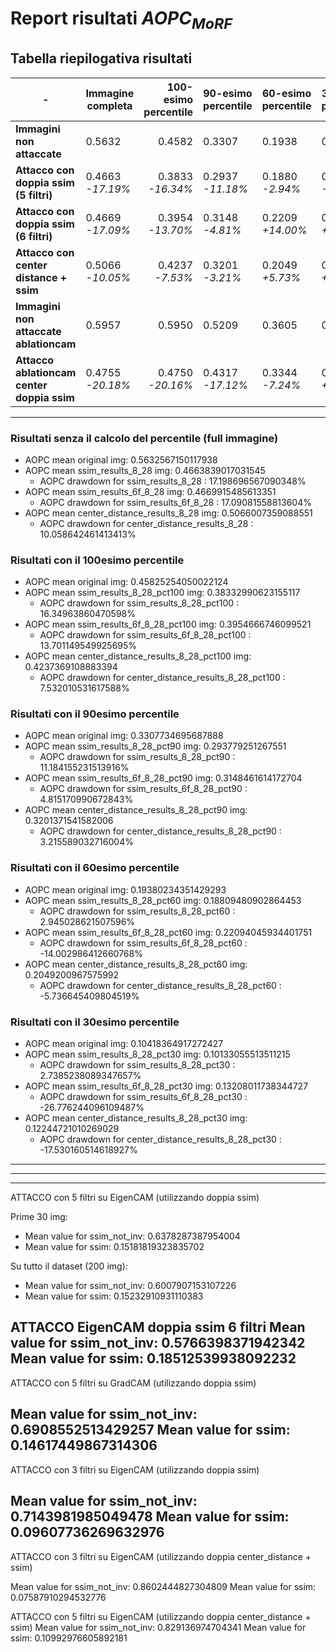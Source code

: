 # **Report risultati $AOPC_{MoRF}$**

## Tabella riepilogativa risultati

| - |Immagine completa | 100-esimo percentile | 90-esimo percentile | 60-esimo percentile | 30-esimo percentile |
|----------- |----------- |-----------: | ----------- | ----------- | ----------- |
| **Immagini non attaccate** | 0.5632 | 0.4582 | 0.3307 | 0.1938 | 0.1041 |
| **Attacco con doppia ssim (5 filtri)** | 0.4663 <br> *-17.19%* | 0.3833 <br> *-16.34%* | 0.2937 <br> *-11.18%* | 0.1880 <br> *-2.94%* | 0.1013 <br> *-2.73%*|
| **Attacco con doppia ssim (6 filtri)** | 0.4669 <br> *-17.09%* | 0.3954 <br> *-13.70%* | 0.3148 <br> *-4.81%* | 0.2209 <br> *+14.00%* | 0.1320 <br> *+26.77%*|
| **Attacco con center distance + ssim** | 0.5066 <br> *-10.05%* | 0.4237 <br> *-7.53%* | 0.3201 <br> *-3.21%* | 0.2049 <br> *+5.73%* | 0.1224 <br> *+17.53%* |
| **Immagini non attaccate ablationcam** | 0.5957 | 0.5950 | 0.5209 | 0.3605 | 0.1914 |
| **Attacco ablationcam center doppia ssim** | 0.4755 <br> *-20.18%* | 0.4750 <br> *-20.16%* | 0.4317 <br> *-17.12%* | 0.3344 <br> *-7.24%* | 0.2002 <br> *+4.58%* |

<hr>


### Risultati senza il calcolo del percentile (full immagine)
- AOPC mean original img:  0.5632567150117938
- AOPC mean ssim_results_8_28 img:  0.4663839017031545
    - AOPC drawdown for ssim_results_8_28 : 17.198696567090348%
- AOPC mean ssim_results_6f_8_28 img:  0.4669915485613351
    - AOPC drawdown for ssim_results_6f_8_28 : 17.09081558813604%
- AOPC mean center_distance_results_8_28 img:  0.5066007359088551
    - AOPC drawdown for center_distance_results_8_28 : 10.058642461413413%


### Risultati con il 100esimo percentile
- AOPC mean original img:  0.45825254050022124
- AOPC mean ssim_results_8_28_pct100 img:  0.38332990623155117
    - AOPC drawdown for ssim_results_8_28_pct100 : 16.34963860470598%
- AOPC mean ssim_results_6f_8_28_pct100 img:  0.3954666746099521
    - AOPC drawdown for ssim_results_6f_8_28_pct100 : 13.701149549925695%
- AOPC mean center_distance_results_8_28_pct100 img:  0.4237369108883394
    - AOPC drawdown for center_distance_results_8_28_pct100 : 7.532010531617588%


### Risultati con il 90esimo percentile
- AOPC mean original img:  0.3307734695687888
- AOPC mean ssim_results_8_28_pct90 img:  0.293779251267551
    - AOPC drawdown for ssim_results_8_28_pct90 : 11.184155231513916%
- AOPC mean ssim_results_6f_8_28_pct90 img:  0.3148461614172704
    - AOPC drawdown for ssim_results_6f_8_28_pct90 : 4.815170990672843%
- AOPC mean center_distance_results_8_28_pct90 img:  0.3201371541582006
    - AOPC drawdown for center_distance_results_8_28_pct90 : 3.215589032716004%


### Risultati con il 60esimo percentile
- AOPC mean original img:  0.19380234351429293
- AOPC mean ssim_results_8_28_pct60 img:  0.18809480902864453
    - AOPC drawdown for ssim_results_8_28_pct60 : 2.945028621507596%
- AOPC mean ssim_results_6f_8_28_pct60 img:  0.22094045934401751
    - AOPC drawdown for ssim_results_6f_8_28_pct60 : -14.002986412660768%
- AOPC mean center_distance_results_8_28_pct60 img:  0.2049200967575992
    - AOPC drawdown for center_distance_results_8_28_pct60 : -5.736645409804519%


### Risultati con il 30esimo percentile
- AOPC mean original img:  0.10418364917272427
- AOPC mean ssim_results_8_28_pct30 img:  0.10133055513511215
    - AOPC drawdown for ssim_results_8_28_pct30 : 2.7385238089347657%
- AOPC mean ssim_results_6f_8_28_pct30 img:  0.13208011738344727
    - AOPC drawdown for ssim_results_6f_8_28_pct30 : -26.776244096109487%
- AOPC mean center_distance_results_8_28_pct30 img:  0.12244721010269029
    - AOPC drawdown for center_distance_results_8_28_pct30 : -17.530160514618927%

---
---
---

ATTACCO con 5 filtri su EigenCAM (utilizzando doppia ssim)

Prime 30 img:
- Mean value for ssim_not_inv: 0.6378287387954004
- Mean value for ssim: 0.15181819323835702

Su tutto il dataset (200 img):
- Mean value for ssim_not_inv: 0.6007907153107226
- Mean value for ssim: 0.15232910931110383

ATTACCO EigenCAM doppia ssim 6 filtri
Mean value for ssim_not_inv: 0.5766398371942342
Mean value for ssim: 0.18512539938092232
----------------------------------------------------------

ATTACCO con 5 filtri su GradCAM (utilizzando doppia ssim)

Mean value for ssim_not_inv: 0.6908552513429257
Mean value for ssim: 0.14617449867314306
----------------------------------------------------------

ATTACCO con 3 filtri su EigenCAM (utilizzando doppia ssim)

Mean value for ssim_not_inv: 0.7143981985049478
Mean value for ssim: 0.09607736269632976
----------------------------------------------------------

ATTACCO con 3 filtri su EigenCAM (utilizzando doppia center_distance + ssim)

Mean value for ssim_not_inv: 0.8602444827304809
Mean value for ssim: 0.07587910294532776


ATTACCO con 5 filtri su EigenCAM (utilizzando doppia center_distance + ssim)
Mean value for ssim_not_inv: 0.829136974704341
Mean value for ssim: 0.10992976605892181